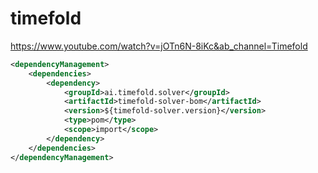 # timefold

https://www.youtube.com/watch?v=jOTn6N-8iKc&ab_channel=Timefold

```xml
<dependencyManagement>
    <dependencies>
        <dependency>
            <groupId>ai.timefold.solver</groupId>
            <artifactId>timefold-solver-bom</artifactId>
            <version>${timefold-solver.version}</version>
            <type>pom</type>
            <scope>import</scope>
        </dependency>
    </dependencies>
</dependencyManagement>
```